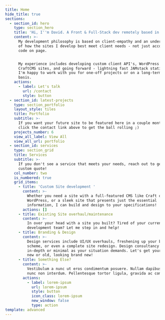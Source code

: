```yaml
---
title: Home
hide_title: true
sections:
  - section_id: hero
    type: section_hero
    title: 'Hi, I''m David. A Front & Full-Stack dev remotely based in SC, USA'
    content: >-
      My development philosophy is based on client-empathy and an understanding
      of how the sites I develop best meet client needs - not just accomplish
      code on page. 


      My experience includes developing custom client API's, WordPress sites,
      CraftCMS sites, and going forward - lightning fast JAMstack static sites!
      I'm happy to work with you for one-off projects or on a long-term retainer
      basis.
    actions:
      - label: Let's talk
        url: /contact
        style: button
  - section_id: latest-projects
    type: section_portfolio
    layout_style: tiles
    title: Portfolio
    subtitle: >-
      If you want your future site to be featured here in a couple months...
      click the contact link above to get the ball rolling ;)
    projects_number: 6
    view_all_label: View All
    view_all_url: portfolio
  - section_id: services
    type: section_grid
    title: Services
    subtitle: >-
      If you don't see a service that meets your needs, reach out to get a
      custom quote!
    col_number: two
    is_numbered: true
    grid_items:
      - title: 'Custom Site development '
        content: >-
          Whether you need a site with a full-featured CMS like Craft or
          WordPress, or a sleek site that presents just the essential
          information, I can build and design to your specifications!
        actions: []
      - title: Existing Site overhaul/maintenance
        content: >-
          In over your head with a site you built? Tired of your current
          development team? Let me step in and help!
      - title: Branding & Design
        content: >-
          Design services include UI/UX overhauls, freshening up your branding
          scheme, or even a complete site redesign. Design consultancy can be as
          in-depth or minimal as your situation demands. Let's get your site,
          new or old, looking brand new!
      - title: Something Else?
        content: >-
          Vestibulum a nunc ut eros condimentum posuere. Nullam dapibus quis
          nunc non interdum. Pellentesque tortor ligula, gravida ac commodo eu.
        actions:
          - label: lorem-ipsum
            url: lorem-ipsum
            style: button
            icon_class: lorem-ipsum
            new_window: false
            type: action
template: advanced
---
```

